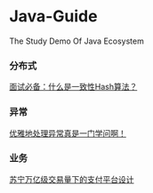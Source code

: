 # Java-Guide
The Study Demo Of Java Ecosystem
### 分布式
[面试必备：什么是一致性Hash算法？](https://zhuanlan.zhihu.com/p/34985026)
### 异常
[优雅地处理异常真是一门学问啊！](https://mp.weixin.qq.com/s/bt4kbflkDgohPOs7ldJZYQ)
### 业务
[苏宁万亿级交易量下的支付平台设计](https://mp.weixin.qq.com/s/xN3saZ--RkJ9mfy3gcd0Hw)
